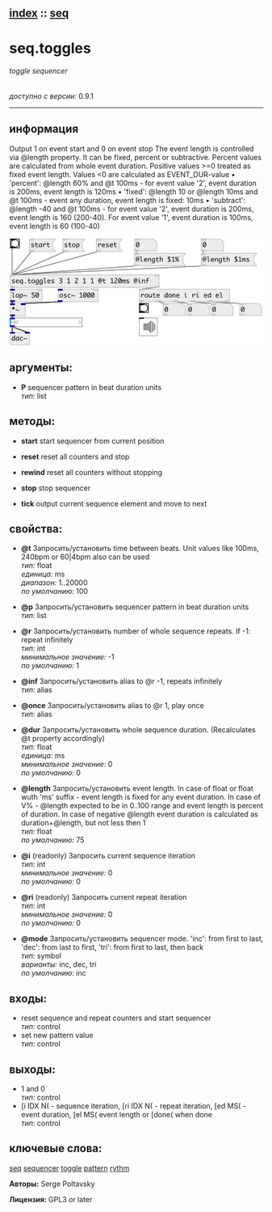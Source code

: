 [index](index.html) :: [seq](category_seq.html)
---

# seq.toggles

###### toggle sequencer

*доступно с версии:* 0.9.1

---


## информация
Output 1 on event start and 0 on event stop The event length is controlled via @length property. It can be fixed, percent or subtractive. Percent values are calculated from whole event duration. Positive values &gt;=0 treated as fixed event length. Values &lt;0 are calculated as EVENT_DUR-value • &#39;percent&#39;: @length 60% and @t 100ms - for event value &#39;2&#39;, event duration is 200ms, event length is 120ms • &#39;fixed&#39;: @length 10 or @length 10ms and @t 100ms - event any duration, event length is fixed: 10ms • &#39;subtract&#39;: @length -40 and @t 100ms - for event value &#39;2&#39;, event duration is 200ms, event length is 160 (200-40). For event value &#39;1&#39;, event duration is 100ms, event length is 60 (100-40)


[![example](../examples/img/seq.toggles.jpg)](../examples/pd/seq.toggles.pd)



## аргументы:

* **P**
sequencer pattern in beat duration units<br>
_тип:_ list<br>



## методы:

* **start**
start sequencer from current position<br>

* **reset**
reset all counters and stop<br>

* **rewind**
reset all counters without stopping<br>

* **stop**
stop sequencer<br>

* **tick**
output current sequence element and move to next<br>




## свойства:

* **@t** 
Запросить/установить time between beats. Unit values like 100ms, 240bpm or 60|4bpm also can be used<br>
_тип:_ float<br>
_единица:_ ms<br>
_диапазон:_ 1..20000<br>
_по умолчанию:_ 100<br>

* **@p** 
Запросить/установить sequencer pattern in beat duration units<br>
_тип:_ list<br>

* **@r** 
Запросить/установить number of whole sequence repeats. If -1: repeat infinitely<br>
_тип:_ int<br>
_минимальное значение:_ -1<br>
_по умолчанию:_ 1<br>

* **@inf** 
Запросить/установить alias to @r -1, repeats infinitely<br>
_тип:_ alias<br>

* **@once** 
Запросить/установить alias to @r 1, play once<br>
_тип:_ alias<br>

* **@dur** 
Запросить/установить whole sequence duration. (Recalculates @t property accordingly)<br>
_тип:_ float<br>
_единица:_ ms<br>
_минимальное значение:_ 0<br>
_по умолчанию:_ 0<br>

* **@length** 
Запросить/установить event length. In case of float or float wuth &#39;ms&#39; suffix - event length is
fixed for any event duration. In case of V% - @length expected to be in 0..100
range and event length is percent of duration. In case of negative @length
event duration is calculated as duration+@length, but not less then 1<br>
_тип:_ float<br>
_по умолчанию:_ 75<br>

* **@i** (readonly)
Запросить current sequence iteration<br>
_тип:_ int<br>
_минимальное значение:_ 0<br>
_по умолчанию:_ 0<br>

* **@ri** (readonly)
Запросить current repeat iteration<br>
_тип:_ int<br>
_минимальное значение:_ 0<br>
_по умолчанию:_ 0<br>

* **@mode** 
Запросить/установить sequencer mode. &#39;inc&#39;: from first to last, &#39;dec&#39;: from last to first, &#39;tri&#39;:
from first to last, then back<br>
_тип:_ symbol<br>
_варианты:_ inc, dec, tri<br>
_по умолчанию:_ inc<br>



## входы:

* reset sequence and repeat counters and start sequencer<br>
_тип:_ control
* set new pattern value<br>
_тип:_ control



## выходы:

* 1 and 0<br>
_тип:_ control
* [i IDX N( - sequence iteration, [ri IDX N( - repeat iteration, [ed MS( - event duration, [el MS( event length or [done( when done<br>
_тип:_ control



## ключевые слова:

[seq](keywords/seq.html)
[sequencer](keywords/sequencer.html)
[toggle](keywords/toggle.html)
[pattern](keywords/pattern.html)
[rythm](keywords/rythm.html)






**Авторы:** Serge Poltavsky




**Лицензия:** GPL3 or later





